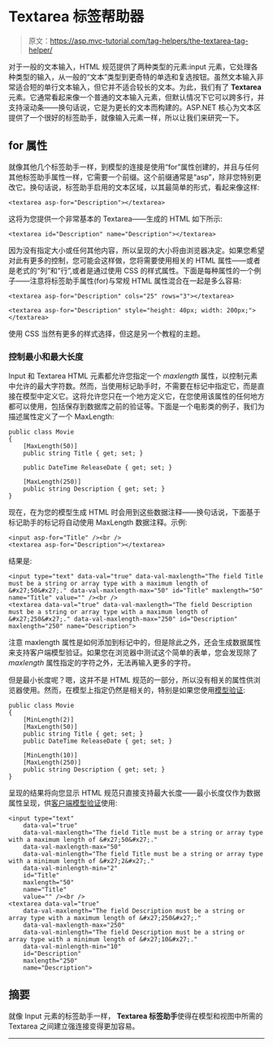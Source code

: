 # Textarea 标签帮助器

> 原文：<https://asp.mvc-tutorial.com/tag-helpers/the-textarea-tag-helper/>

对于一般的文本输入，HTML 规范提供了两种类型的元素:input 元素，它处理各种类型的输入，从一般的“文本”类型到更奇特的单选和复选按钮。虽然文本输入非常适合短的单行文本输入，但它并不适合较长的文本。为此，我们有了 **Textarea** 元素。它通常看起来像一个普通的文本输入元素，但默认情况下它可以跨多行，并支持滚动条——换句话说，它是为更长的文本而构建的。ASP.NET 核心为文本区提供了一个很好的标签助手，就像输入元素一样，所以让我们来研究一下。

## for 属性

就像其他几个标签助手一样，到模型的连接是使用“for”属性创建的，并且与任何其他标签助手属性一样，它需要一个前缀。这个前缀通常是“asp”，除非您特别更改它。换句话说，标签助手启用的文本区域，以其最简单的形式，看起来像这样:

```
<textarea asp-for="Description"></textarea>
```

这将为您提供一个非常基本的 Textarea——生成的 HTML 如下所示:

```
<textarea id="Description" name="Description"></textarea>
```

<input type="hidden" name="IL_IN_ARTICLE">

因为没有指定大小或任何其他内容，所以呈现的大小将由浏览器决定。如果您希望对此有更多的控制，您可能会这样做，您将需要使用相关的 HTML 属性——或者是老式的“列”和“行”,或者是通过使用 CSS 的样式属性。下面是每种属性的一个例子——注意将标签助手属性(for)与常规 HTML 属性混合在一起是多么容易:

```
<textarea asp-for="Description" cols="25" rows="3"></textarea>

<textarea asp-for="Description" style="height: 40px; width: 200px;"></textarea>
```

使用 CSS 当然有更多的样式选择，但这是另一个教程的主题。

### 控制最小和最大长度

Input 和 Textarea HTML 元素都允许您指定一个 *maxlength* 属性，以控制元素中允许的最大字符数。然而，当使用标记助手时，不需要在标记中指定它，而是直接在模型中定义它。这将允许您只在一个地方定义它，在您使用该属性的任何地方都可以使用，包括保存到数据库之前的验证等。下面是一个电影类的例子，我们为描述属性定义了一个 MaxLength:

```
public class Movie
{
    [MaxLength(50)]
    public string Title { get; set; }

    public DateTime ReleaseDate { get; set; }

    [MaxLength(250)]
    public string Description { get; set; }
}
```

现在，在为您的模型生成 HTML 时会用到这些数据注释——换句话说，下面基于标记助手的标记将自动使用 MaxLength 数据注释。示例:

```
<input asp-for="Title" /><br />
<textarea asp-for="Description"></textarea>
```

结果是:

```
<input type="text" data-val="true" data-val-maxlength="The field Title must be a string or array type with a maximum length of &#x27;50&#x27;." data-val-maxlength-max="50" id="Title" maxlength="50" name="Title" value="" /><br />
<textarea data-val="true" data-val-maxlength="The field Description must be a string or array type with a maximum length of &#x27;250&#x27;." data-val-maxlength-max="250" id="Description" maxlength="250" name="Description">
```

注意 maxlength 属性是如何添加到标记中的，但是除此之外，还会生成数据属性来支持客户端模型验证。如果您在浏览器中测试这个简单的表单，您会发现除了 *maxlength* 属性指定的字符之外，无法再输入更多的字符。

但是最小长度呢？嗯，这并不是 HTML 规范的一部分，所以没有相关的属性供浏览器使用。然而，在模型上指定仍然是相关的，特别是如果您使用[模型验证](https://asp.mvc-tutorial.com/models/model-validation/):

```
public class Movie
{
    [MinLength(2)]
    [MaxLength(50)]
    public string Title { get; set; }
    public DateTime ReleaseDate { get; set; }

    [MinLength(10)]
    [MaxLength(250)]
    public string Description { get; set; }
}
```

呈现的结果将向您显示 HTML 规范只直接支持最大长度——最小长度仅作为数据属性呈现，供[客户端模型验证](https://asp.mvc-tutorial.com/models/model-validation/)使用:

```
<input type="text" 
    data-val="true" 
    data-val-maxlength="The field Title must be a string or array type with a maximum length of &#x27;50&#x27;." 
    data-val-maxlength-max="50" 
    data-val-minlength="The field Title must be a string or array type with a minimum length of &#x27;2&#x27;." 
    data-val-minlength-min="2" 
    id="Title" 
    maxlength="50" 
    name="Title" 
    value="" /><br />
<textarea data-val="true" 
    data-val-maxlength="The field Description must be a string or array type with a maximum length of &#x27;250&#x27;." 
    data-val-maxlength-max="250" 
    data-val-minlength="The field Description must be a string or array type with a minimum length of &#x27;10&#x27;." 
    data-val-minlength-min="10" 
    id="Description" 
    maxlength="250" 
    name="Description">
```

## 摘要

就像 Input 元素的标签助手一样， **Textarea 标签助手**使得在模型和视图中所需的 Textarea 之间建立强连接变得更加容易。

* * *